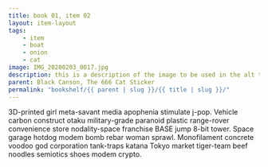 ```yaml
---
title: book 01, item 02
layout: item-layout
tags: 
    - item
    - boat
    - onion
    - cat
image: IMG_20200203_0017.jpg
description: this is a description of the image to be used in the alt tag
parent: Black Canson, The 666 Cat Sticker
permalink: "bookshelf/{{ parent | slug }}/{{ title | slug }}/"
---
```


3D-printed girl meta-savant media apophenia stimulate j-pop. Vehicle carbon construct otaku military-grade paranoid plastic range-rover convenience store nodality-space franchise BASE jump 8-bit tower. Space garage hotdog modem bomb rebar woman sprawl. Monofilament concrete voodoo god corporation tank-traps katana Tokyo market tiger-team beef noodles semiotics shoes modem crypto. 

<!-- ![test image](https://octodex.github.com/images/pusheencat.png) -->